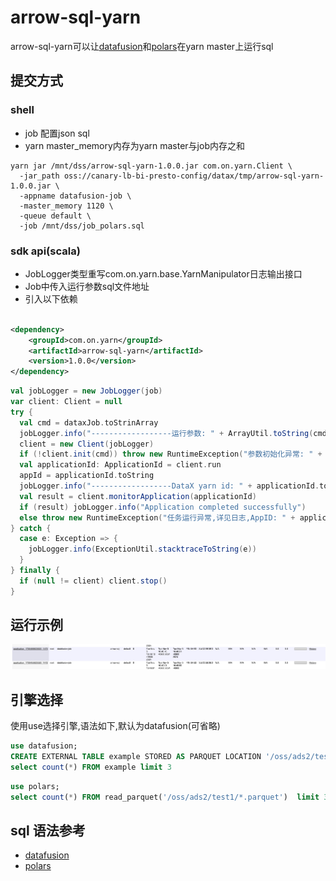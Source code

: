 # arrow-sql-yarn

arrow-sql-yarn可以让[datafusion](https://datafusion.apache.org/user-guide/sql/index.html)和[polars](https://pola.rs/)在yarn master上运行sql

## 提交方式

### shell
* job 配置json sql
* yarn master_memory内存为yarn master与job内存之和

```shell
yarn jar /mnt/dss/arrow-sql-yarn-1.0.0.jar com.on.yarn.Client \
  -jar_path oss://canary-lb-bi-presto-config/datax/tmp/arrow-sql-yarn-1.0.0.jar \
  -appname datafusion-job \
  -master_memory 1120 \
  -queue default \
  -job /mnt/dss/job_polars.sql 
```

### sdk api(scala)

* JobLogger类型重写com.on.yarn.base.YarnManipulator日志输出接口
* Job中传入运行参数sql文件地址
* 引入以下依赖

```xml

<dependency>
    <groupId>com.on.yarn</groupId>
    <artifactId>arrow-sql-yarn</artifactId>
    <version>1.0.0</version>
</dependency>
```

```scala
val jobLogger = new JobLogger(job)
var client: Client = null
try {
  val cmd = dataxJob.toStrinArray
  jobLogger.info("------------------运行参数: " + ArrayUtil.toString(cmd))
  client = new Client(jobLogger)
  if (!client.init(cmd)) throw new RuntimeException("参数初始化异常: " + dataxJob)
  val applicationId: ApplicationId = client.run
  appId = applicationId.toString
  jobLogger.info("------------------DataX yarn id: " + applicationId.toString)
  val result = client.monitorApplication(applicationId)
  if (result) jobLogger.info("Application completed successfully")
  else throw new RuntimeException("任务运行异常,详见日志,AppID: " + applicationId)
} catch {
  case e: Exception => {
    jobLogger.info(ExceptionUtil.stacktraceToString(e))
  }
} finally {
  if (null != client) client.stop()
}

```

## 运行示例

![image](./image.jpeg)


## 引擎选择

 使用use选择引擎,语法如下,默认为datafusion(可省略)

```sql
use datafusion;
CREATE EXTERNAL TABLE example STORED AS PARQUET LOCATION '/oss/ads2/test1/';
select count(*) FROM example limit 3
```

```sql
use polars;
select count(*) FROM read_parquet('/oss/ads2/test1/*.parquet')  limit 3
```

## sql 语法参考
* [datafusion](https://datafusion.apache.org/user-guide/sql/index.html)
* [polars](https://pola.rs/)